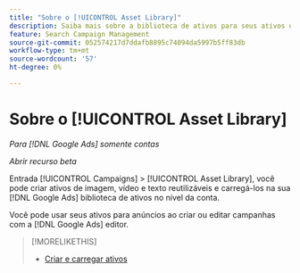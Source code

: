 ```yaml
---
title: "Sobre o [!UICONTROL Asset Library]"
description: Saiba mais sobre a biblioteca de ativos para seus ativos de anúncios.
feature: Search Campaign Management
source-git-commit: 052574217d7ddafb8895c74094da5997b5ff83db
workflow-type: tm+mt
source-wordcount: '57'
ht-degree: 0%

---
```


# Sobre o [!UICONTROL Asset Library]

<!-- Combine with "Create" page into one page? -->

*Para [!DNL Google Ads] somente contas*

*Abrir recurso beta*

Entrada [!UICONTROL Campaigns] > [!UICONTROL Asset Library], você pode criar ativos de imagem, vídeo e texto reutilizáveis e carregá-los na sua [!DNL Google Ads] biblioteca de ativos no nível da conta.

Você pode usar seus ativos para anúncios ao criar ou editar campanhas com a [!DNL Google Ads] editor.

>[!MORELIKETHIS]
>
>* [Criar e carregar ativos](/help/search-social-commerce/campaign-management/asset-library/asset-create.md)
